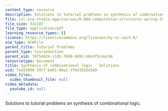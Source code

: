 ```yaml
---
content_type: resource
description: Solutions to tutorial problems on synthesis of combinational logic.
file: /ol-ocw-studio-app/courses/6-004-computation-structures-spring-2009/7ea55998597fbe0100a23f64355be589_MIT6_004s09_tutor05_sol.pdf
file_size: 332187
file_type: application/pdf
learning_resource_types: []
license: https://creativecommons.org/licenses/by-nc-sa/4.0/
ocw_type: OCWFile
parent_title: Tutorial Problems
parent_type: CourseSection
parent_uid: 70f5eb24-11d2-7699-9d92-b0c6f5c4ac94
resourcetype: Document
title: Synthesis of combinational logic - Solutions
uid: 7ea55998-597f-be01-00a2-3f64355be589
video_files:
  video_thumbnail_file: null
video_metadata:
  youtube_id: null
---
```

Solutions to tutorial problems on synthesis of combinational logic.